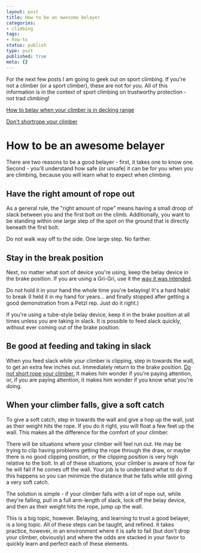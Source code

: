 ```yaml
---
layout: post
title: How to be an awesome belayer
categories:
- climbing
tags:
- how-to
status: publish
type: post
published: true
meta: {}
---
```


For the next few posts I am going to geek out on sport climbing. If you're not a climber (or a sport climber), these are not for you. All of this information is in the context of sport climbing on trustworthy protection - not trad climbing!

[How to belay when your climber is in decking range](https://josh.works/climbing-in-decking-range)

[Don't shortrope your climber](https://josh.works/friends-dont-let-friends-shortrope)

# How to be an awesome belayer

There are two reasons to be a good belayer - first, it takes one to know one. Second - you'll understand how safe (or unsafe) it can be for you when you are climbing, because you will learn what to expect when climbing.

## Have the right amount of rope out

As a general rule, the "right amount of rope" means having a small droop of slack between you and the first bolt on the climb. Additionally, you want to be standing within one large step of the spot on the ground that is directly beneath the first bolt. 

Do not walk way off to the side. One large step. No farther.

## Stay in the break position

Next, no matter what sort of device you're using, keep the belay device in the brake position. If you are using a Gri-Gri, use it the [way it was intended](http://www.petzl.com/us/outdoor/grigri-experience). 

Do not hold it in your hand the whole time you're belaying! It's a hard habit to break (I held it in my hand for years... and finally stopped after getting a good demonstration from a Petzl rep. Just do it right.)

If you're using a tube-style belay device, keep it in the brake position at all times unless you are taking in slack. It is possible to feed slack quickly, without ever coming out of the brake position.

## Be good at feeding and taking in slack

When you feed slack while your climber is clipping, step in towards the wall, to get an extra few inches out. Immediately return to the brake position. [Do not short rope your climber.](https://josh.works/friends-dont-let-friends-shortrope) It makes him wonder if you're paying attention, or, if you are paying attention, it makes him wonder if you know what you're doing.

## When your climber falls, give a soft catch

To give a soft catch, step in towards the wall and give a hop up the wall, just as their weight hits the rope. If you do it right, you will float a few feet up the wall. This makes all the difference for the comfort of your climber.

There will be situations where your climber will feel run out. He may be trying to clip having problems getting the rope through the draw, or maybe there is no good clipping position, or the clipping position is very high relative to the bolt. In all of these situations, your climber is aware of how far he will fall if he comes off the wall. Your job is to understand what to do if this happens so you can minimize the distance that he falls while still giving a very soft catch. 

The solution is simple - if your climber falls with a lot of rope out, while they're falling, pull in a full arm-length of slack, lock off the belay device, and then as their weight hits the rope, jump up the wall.

This is a big topic, however. Belaying, and learning to trust a good belayer, is a long topic. All of these steps can be taught, and refined. It takes practice, however, in an environment where it is safe to fail (but don't drop your climber, obviously) and where the odds are stacked in your favor to quickly learn and perfect each of these elements.
